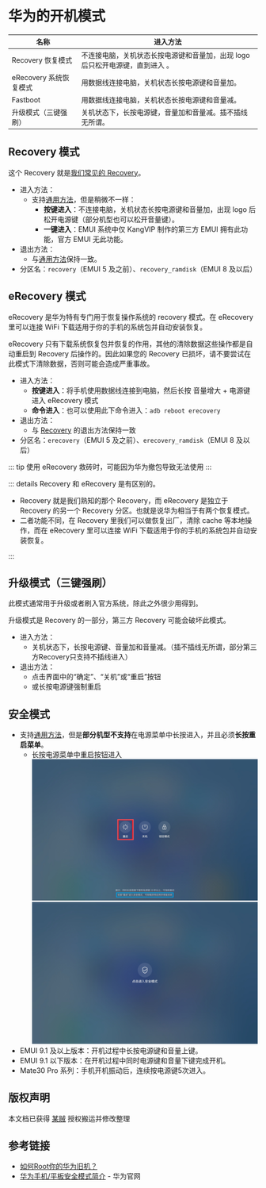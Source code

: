 # 华为的开机模式

<!--@include: ./tips.md -->

| 名称                   | 进入方法                                                                      |
| ---------------------- | ----------------------------------------------------------------------------- |
| Recovery 恢复模式      | 不连接电脑，关机状态长按电源键和音量加，出现 logo 后只松开电源键，直到进入 。 |
| eRecovery 系统恢复模式 | 用数据线连接电脑，关机状态长按电源键和音量加。                                |
| Fastboot               | 用数据线连接电脑，关机状态长按电源键和音量减。                                |
| 升级模式（三键强刷）   | 关机状态下，长按电源键，音量加和音量减。插不插线无所谓。                      |

## Recovery 模式

这个 Recovery 就是[我们常见的 Recovery](./index.md#recovery-模式)。

* 进入方法：
  * 支持[通用方法](./index.md#recovery-模式)，但是稍微不一样：
    * **按键进入**：不连接电脑，关机状态长按电源键和音量加，出现 logo 后松开电源键（部分机型也可以松开音量键）。
    * **一键进入**：EMUI 系统中仅 KangVIP 制作的第三方 EMUI 拥有此功能，官方 EMUI 无此功能。
* 退出方法：
  * 与[通用方法](./index.md#recovery-模式)保持一致。
* 分区名：`recovery`（EMUI 5 及之前）、`recovery_ramdisk`（EMUI 8 及以后）

## eRecovery 模式 <Badge type="tip" text="EMUI4.0+" />

eRecovery 是华为特有专门用于恢复操作系统的 recovery 模式。在 eRecovery 里可以连接 WiFi 下载适用于你的手机的系统包并自动安装恢复。

eRecovery 只有下载系统恢复包并恢复的作用，其他的清除数据这些操作都是自动重启到 Recovery 后操作的。因此如果您的 Recovery 已损坏，请不要尝试在此模式下清除数据，否则可能会造成严重事故。

* 进入方法：
  * **按键进入**：将手机使用数据线连接到电脑，然后长按 音量增大 + 电源键 进入 eRecovery 模式
  * **命令进入**：也可以使用此下命令进入：`adb reboot erecovery`
* 退出方法：
  * 与 [Recovery](#recovery-模式) 的退出方法保持一致
* 分区名：`erecovery`（EMUI 5 及之前）、`erecovery_ramdisk`（EMUI 8 及以后）

::: tip
使用 eRecovery 救砖时，可能因为华为撤包导致无法使用
:::

::: details Recovery 和 eRecovery 是有区别的。

* Recovery 就是我们熟知的那个 Recovery，而 eRecovery 是独立于 Recovery 的另一个 Recovery 分区。也就是说华为相当于有两个恢复模式。
* 二者功能不同，在 Recovery 里我们可以做恢复出厂，清除 cache 等本地操作，而在 eRecovery 里可以连接 WiFi 下载适用于你的手机的系统包并自动安装恢复。

:::

## 升级模式（三键强刷）

此模式通常用于升级或者刷入官方系统，除此之外很少用得到。

升级模式是 Recovery 的一部分，第三方 Recovery 可能会破坏此模式。

* 进入方法：
  * 关机状态下，长按电源键、音量加和音量减。（插不插线无所谓，部分第三方Recovery只支持不插线进入）
* 退出方法：
  * 点击界面中的“确定”、“关机”或“重启”按钮
  * 或长按电源键强制重启 <Badge type="warning" text="更新过程中退出可能损坏系统" />

## 安全模式

* 支持[通用方法](./index.md#安全模式)，但是**部分机型不支持**在电源菜单中长按进入，并且必须**长按重启菜单**。
  * 长按电源菜单中重启按钮进入
    <div class="screenshotList pad">
    <img src="./images/huawei/power_menu_reboot_long_click.jpg" alt="长按重启按钮" title="长按重启按钮"/>
    <img src="./images/huawei/power_menu_safemode.jpg" alt="出现安全模式按钮" title="出现安全模式按钮"/>
    </div>
* EMUI 9.1 及以上版本：开机过程中长按电源键和音量上键。
* EMUI 9.1 以下版本：在开机过程中同时电源键和音量下键完成开机。
* Mate30 Pro 系列：手机开机振动后，连续按电源键5次进入。

## 版权声明

本文档已获得 [某贼](https://www.coolapk.com/u/3463951) 授权搬运并修改整理

## 参考链接

* [如何Root你的华为旧机？](https://www.coolapk.com/feed/26320412?shareKey=YzZmMjdiZjEwNThjNjEwZDQ5MGI~&shareUid=3463951&shareFrom=com.coolapk.market_11.3)
* [华为手机/平板安全模式简介](https://consumer.huawei.com/cn/support/content/zh-cn00737976/) - 华为官网
